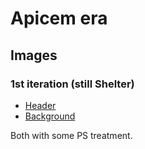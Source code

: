 ﻿# Apicem era

## Images

### 1st iteration (still Shelter)

* [Header](http://edmsauce.wpengine.netdna-cdn.com/wp-content/uploads/2017/01/Shelter-Live-Tour-by-Joseph-DOria-Photography-2-e1483803531474-1068x525.jpg)
* [Background](https://unsplash.com/photos/Ejpx_sdKEKo)

Both with some PS treatment.